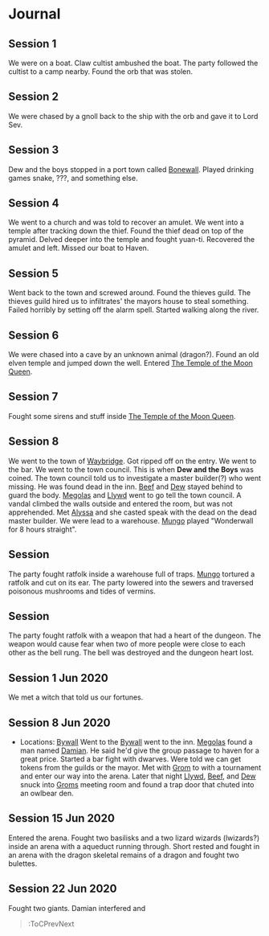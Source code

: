 # Journal

## Session 1
We were on a boat. Claw cultist ambushed the boat. The party followed the cultist to a camp nearby. Found the orb that was stolen.

## Session 2 
We were chased by a gnoll back to the ship with the orb and gave it to Lord Sev. 

## Session 3 
Dew and the boys stopped in a port town called [Bonewall](/docs/locations#bonewall). Played drinking games snake, ???, and something else.

## Session 4 
We went to a church and was told to recover an amulet. We went into a temple after tracking down the thief. Found the thief dead on top of the pyramid. Delved deeper into the temple and fought yuan-ti. Recovered the amulet and left. Missed our boat to Haven.

## Session 5
Went back to the town and screwed around. Found the thieves guild. The thieves guild hired us to infiltrates' the mayors house to steal something. Failed horribly by setting off the alarm spell. Started walking along the river.

## Session 6
We were chased into a cave by an unknown animal (dragon?). Found an old elven temple and jumped down the well. Entered [The Temple of the Moon Queen](/docs/locations#temple-of-the-moon-queen).

## Session 7
Fought some sirens and stuff inside [The Temple of the Moon Queen](/docs/locations#temple-of-the-moon-queen).

## Session 8
We went to the town of [Waybridge](/docs/locations#waybridge). Got ripped off on the entry. We went to the bar. We went to the town council. This is when **Dew and the Boys** was coined. The town council told us to investigate a master builder(?) who went missing. He was found dead in the inn. [Beef](/docs/party#beef) and [Dew](/docs/party#bwoop-bwoop-\(dew\)) stayed behind to guard the body. [Megolas](/docs/party#megolas) and [Llywd](/docs/party#llwyd-urswick) went to go tell the town council. A vandal climbed the walls outside and entered the room, but was not apprehended. Met [Alyssa](/docs/npcs#alyssa) and she casted speak with the dead on the dead master builder. We were lead to a warehouse. [Mungo](/docs/party#mungo-freefoot-cotton) played "Wonderwall for 8 hours straight".  

## Session 
The party fought ratfolk inside a warehouse full of traps. [Mungo](/docs/party#mungo-freefoot-cotton) tortured a ratfolk and cut on its ear. The party lowered into the sewers and traversed poisonous mushrooms and tides of vermins.

## Session 
The party fought ratfolk with a weapon that had a heart of the dungeon. The weapon would cause fear when two of more people were close to each other as the bell rung. The bell was destroyed and the dungeon heart lost.

## Session 1 Jun 2020
We met a witch that told us our fortunes.


## Session 8 Jun 2020
* Locations: [Bywall](/docs/locations#bywall)
Went to the [Bywall](/docs/locations#bywall) went to the inn. [Megolas](/docs/party#megolas) found a man named [Damian](/docs/npcs#damian). He said he'd give the group passage to haven for a great price. Started a bar fight with dwarves. Were told we can get tokens from the guilds or the mayor. Met with [Grom](/docs/npcs#grom) to with a tournament and enter our way into the arena. Later that night [Llywd](/docs/party#llwyd-urswick), [Beef](/docs/party#beef), and [Dew](/docs/party#bwoop-bwoop-\(dew\)) snuck into [Groms](/docs/npcs#grom) meeting room and found a trap door that chuted into an owlbear den.

## Session 15 Jun 2020
Entered the arena. Fought two basilisks and a two lizard wizards (lwizards?) inside an arena with a aqueduct running through. Short rested and fought in an arena with the dragon skeletal remains of a dragon and fought two bulettes. 

## Session 22 Jun 2020
Fought two giants. Damian interfered and 

> :ToCPrevNext